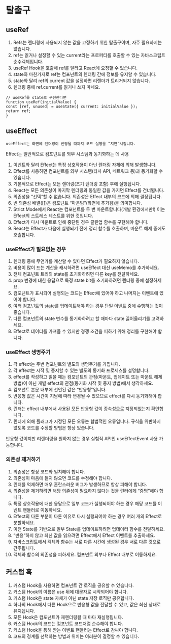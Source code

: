 # 탈출구

## useRef

1. Refs는 렌더링에 사용되지 않는 값을 고정하기 위한 탈출구이며, 자주 필요하지는 않습니다.
2. ref는 읽거나 설정할 수 있는 current라는 프로퍼티를 호출할 수 있는 자바스크립트 순수객체입니다.
3. useRef Hook을 호출해 ref를 달라고 React에 요청할 수 있습니다.
4. state와 마찬가지로 ref는 컴포넌트의 렌더링 간에 정보를 유지할 수 있습니다.
5. state와 달리 ref의 current 값을 설정하면 리렌더가 트리거되지 않습니다.
6. 렌더링 중에 ref.current를 읽거나 쓰지 마세요.

```
// useRef를 state로 구현한다면
function useRef(initialValue) {
const [ref, unused] = useState({ current: initialValue });
return ref;
}
```

## useEffect

```
useEffect는 화면에 렌더링이 반영될 때까지 코드 실행을 “지연”시킵니다.
```

Effect는 일반적으로 컴포넌트를 외부 시스템과 동기화하는 데 사용

1. 이벤트와 달리 Effect는 특정 상호작용이 아닌 렌더링 자체에 의해 발생합니다.
2. Effect를 사용하면 컴포넌트를 외부 시스템(타사 API, 네트워크 등)과 동기화할 수 있습니다.
3. 기본적으로 Effect는 모든 렌더링(초기 렌더링 포함) 후에 실행됩니다.
4. React는 모든 의존성이 마지막 렌더링과 동일한 값을 가지면 Effect를 건너뜁니다.
5. 의존성을 “선택”할 수 없습니다. 의존성은 Effect 내부의 코드에 의해 결정됩니다.
6. 빈 의존성 배열([])은 컴포넌트 “마운팅”(화면에 추가됨)을 의미합니다.
7. Strict Mode에서 React는 컴포넌트를 두 번 마운트합니다(개발 환경에서만!) 이는 Effect의 스트레스 테스트를 위한 것입니다.
8. Effect가 다시 마운트로 인해 중단된 경우 클린업 함수를 구현해야 합니다.
9. React는 Effect가 다음에 실행되기 전에 정리 함수를 호출하며, 마운트 해제 중에도 호출합니다.

### useEffect가 필요없는 경우

1. 렌더링 중에 무언가를 계산할 수 있다면 Effect가 필요하지 않습니다.
2. 비용이 많이 드는 계산을 캐시하려면 useEffect 대신 useMemo를 추가하세요.
3. 전체 컴포넌트 트리의 state를 초기화하려면 다른 key를 전달하세요.
4. prop 변경에 대한 응답으로 특정 state bit를 초기화하려면 렌더링 중에 설정하세요.
5. 컴포넌트가 표시되어 실행되는 코드는 Effect에 있어야 하고 나머지는 이벤트에 있어야 합니다.
6. 여러 컴포넌트의 state를 업데이트해야 하는 경우 단일 이벤트 중에 수행하는 것이 좋습니다.
7. 다른 컴포넌트의 state 변수를 동기화하려고 할 때마다 state 끌어올리기를 고려하세요.
8. Effect로 데이터를 가져올 수 있지만 경쟁 조건을 피하기 위해 정리를 구현해야 합니다.

### useEffect 생명주기

1. 각 effect는 주변 컴포넌트와 별도의 생명주기를 가집니다.
2. 각 effect는 시작 및 중지할 수 있는 별도의 동기화 프로세스를 설명합니다.
3. effect를 작성하고 읽을 때는 컴포넌트의 관점(마운트, 업데이트 또는 마운트 해제 방법)이 아닌 개별 effect의 관점(동기화 시작 및 중지 방법)에서 생각하세요.
4. 컴포넌트 본문 내부에 선언된 값은 “반응형”입니다.
5. 반응형 값은 시간이 지남에 따라 변경될 수 있으므로 effect를 다시 동기화해야 합니다.
6. 린터는 effect 내부에서 사용된 모든 반응형 값이 종속성으로 지정되었는지 확인합니다.
7. 린터에 의해 플래그가 지정된 모든 오류는 합법적인 오류입니다. 규칙을 위반하지 않도록 코드를 수정할 방법은 항상 있습니다.

반응형 값이지만 리렌더링을 원하지 않는 경우 실험적 API인 useEffectEvent 사용 가능합니다.

### 의존성 제거하기

1. 의존성은 항상 코드와 일치해야 합니다.
2. 의존성이 마음에 들지 않으면 코드를 수정해야 합니다.
3. 린터를 억제하면 매우 혼란스러운 버그가 발생하므로 항상 피해야 합니다.
4. 의존성을 제거하려면 해당 의존성이 필요하지 않다는 것을 린터에게 “증명”해야 합니다.
5. 특정 상호작용에 대한 응답으로 일부 코드가 실행되어야 하는 경우 해당 코드를 이벤트 핸들러로 이동하세요.
6. Effect의 다른 부분이 다른 이유로 다시 실행되어야 하는 경우 여러 개의 Effect로 분할하세요.
7. 이전 State를 기반으로 일부 State를 업데이트하려면 업데이터 함수를 전달하세요.
8. ”반응”하지 않고 최신 값을 읽으려면 Effect에서 Effect 이벤트를 추출하세요.
9. 자바스크립트에서 객체와 함수는 서로 다른 시간에 생성된 경우 서로 다른 것으로 간주됩니다.
10. 객체와 함수의 의존성을 피하세요. 컴포넌트 외부나 Effect 내부로 이동하세요.

## 커스텀 훅

1. 커스텀 Hook을 사용하면 컴포넌트 간 로직을 공유할 수 있습니다.
2. 커스텀 Hook의 이름은 use 뒤에 대문자로 시작되어야 합니다.
3. 커스텀 Hook은 state 자체가 아닌 state 저장 로직만 공유합니다.
4. 하나의 Hook에서 다른 Hook으로 반응형 값을 전달할 수 있고, 값은 최신 상태로 유지됩니다.
5. 모든 Hook은 컴포넌트가 재렌더링될 때 마다 재실행됩니다.
6. 커스텀 Hook의 코드는 컴포넌트 코드처럼 순수해야 합니다.
7. 커스텀 Hook을 통해 받는 이벤트 핸들러는 Effect로 감싸야 합니다.
8. 코드의 경계를 선택하는 방법과 위치는 여러분이 결정할 수 있습니다.
